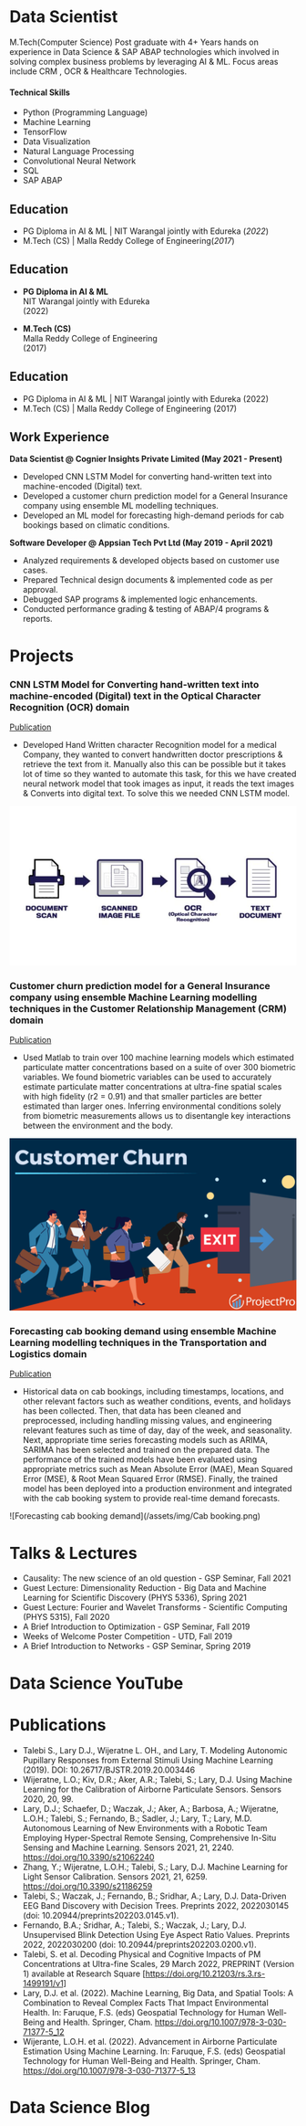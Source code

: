 # Data Scientist
M.Tech(Computer Science) Post graduate with 4+ Years hands on experience in Data Science & SAP ABAP technologies which involved in solving complex business problems by leveraging AI & ML. Focus areas include CRM , OCR & Healthcare Technologies.

#### Technical Skills
- Python (Programming Language)
- Machine Learning
- TensorFlow
- Data Visualization
- Natural Language Processing
- Convolutional Neural Network
- SQL
- SAP ABAP

## Education
- PG Diploma in AI & ML | NIT Warangal jointly with Edureka (_2022_)
- M.Tech (CS)           | Malla Reddy College of Engineering(_2017_)

## Education

- **PG Diploma in AI & ML**  
  NIT Warangal jointly with Edureka  
  (2022)

- **M.Tech (CS)**  
  Malla Reddy College of Engineering  
  (2017)

## Education

- PG Diploma in AI & ML | NIT Warangal jointly with Edureka (2022)
- M.Tech (CS)            | Malla Reddy College of Engineering (2017)

  
## Work Experience

**Data Scientist @ Cognier Insights Private Limited (May 2021 - Present)**
- Developed CNN LSTM Model for converting hand-written text into machine-encoded (Digital) text.
- Developed a customer churn prediction model for a General Insurance company using ensemble ML modelling techniques.
- Developed an ML model for forecasting high-demand periods for cab bookings based on climatic conditions.

**Software Developer @ Appsian Tech Pvt Ltd (May 2019 - April 2021)**
- Analyzed requirements & developed objects based on customer use cases.
- Prepared Technical design documents & implemented code as per approval.
- Debugged SAP programs & implemented logic enhancements.
- Conducted performance grading & testing of ABAP/4 programs & reports.

# Projects

### CNN LSTM Model for Converting hand-written text into machine-encoded (Digital) text in the Optical Character Recognition (OCR) domain
[Publication](https://www.mdpi.com/1424-8220/22/8/3048)
- Developed Hand Written character Recognition model for a medical Company, they wanted to convert handwritten doctor prescriptions & retrieve the text from it. Manually also this can be possible but it takes lot of time so they wanted to automate this task, for this we have created neural network model that took images as input, it reads the text images & Converts into digital text. To solve this we needed CNN LSTM model.

![Hand Written character Recognition](/assets/img/OCR.jpg)

### Customer churn prediction model for a General Insurance company using ensemble Machine Learning modelling techniques in the Customer Relationship Management (CRM) domain
[Publication](https://www.mdpi.com/1424-8220/22/8/3048)
- Used Matlab to train over 100 machine learning models which estimated particulate matter concentrations based on a suite of over 300 biometric variables. We found biometric variables can be used to accurately estimate particulate matter concentrations at ultra-fine spatial scales with high fidelity (r2 = 0.91) and that smaller particles are better estimated than larger ones. Inferring environmental conditions solely from biometric measurements allows us to disentangle key interactions between the environment and the body.
  
![Customer Churn Prediction](/assets/img/Customer_Churn.png)

### Forecasting cab booking demand using ensemble Machine Learning modelling techniques in the Transportation and Logistics domain
[Publication](https://www.mdpi.com/1424-8220/22/8/3048)
- Historical data on cab bookings, including timestamps, locations, and other relevant factors such as weather conditions, events, and holidays has been collected. Then, that data has been cleaned and preprocessed, including handling missing values, and engineering relevant features such as time of day, day of the week, and seasonality. Next, appropriate time series forecasting models such as ARIMA, SARIMA has been selected and trained on the prepared data. The performance of the trained models have been evaluated using appropriate metrics such as Mean Absolute Error (MAE), Mean Squared Error (MSE), & Root Mean Squared Error (RMSE). Finally, the trained model has been deployed into a production environment and integrated with the cab booking system to provide real-time demand forecasts.

![Forecasting cab booking demand](/assets/img/Cab booking.png)


# Talks & Lectures
- Causality: The new science of an old question - GSP Seminar, Fall 2021
- Guest Lecture: Dimensionality Reduction - Big Data and Machine Learning for Scientific Discovery (PHYS 5336), Spring 2021
- Guest Lecture: Fourier and Wavelet Transforms - Scientific Computing (PHYS 5315), Fall 2020
- A Brief Introduction to Optimization - GSP Seminar, Fall 2019
- Weeks of Welcome Poster Competition - UTD, Fall 2019
- A Brief Introduction to Networks - GSP Seminar, Spring 2019

# Data Science YouTube

# Publications
- Talebi S., Lary D.J., Wijeratne L. OH., and Lary, T. Modeling Autonomic Pupillary Responses from External Stimuli Using Machine Learning (2019). DOI: 10.26717/BJSTR.2019.20.003446
- Wijeratne, L.O.; Kiv, D.R.; Aker, A.R.; Talebi, S.; Lary, D.J. Using Machine Learning for the Calibration of Airborne Particulate Sensors. Sensors 2020, 20, 99.
- Lary, D.J.; Schaefer, D.; Waczak, J.; Aker, A.; Barbosa, A.; Wijeratne, L.O.H.; Talebi, S.; Fernando, B.; Sadler, J.; Lary, T.; Lary, M.D. Autonomous Learning of New Environments with a Robotic Team Employing Hyper-Spectral Remote Sensing, Comprehensive In-Situ Sensing and Machine Learning. Sensors 2021, 21, 2240. https://doi.org/10.3390/s21062240
- Zhang, Y.; Wijeratne, L.O.H.; Talebi, S.; Lary, D.J. Machine Learning for Light Sensor Calibration. Sensors 2021, 21, 6259. https://doi.org/10.3390/s21186259
- Talebi, S.; Waczak, J.; Fernando, B.; Sridhar, A.; Lary, D.J. Data-Driven EEG Band Discovery with Decision Trees. Preprints 2022, 2022030145 (doi: 10.20944/preprints202203.0145.v1).
- Fernando, B.A.; Sridhar, A.; Talebi, S.; Waczak, J.; Lary, D.J. Unsupervised Blink Detection Using Eye Aspect Ratio Values. Preprints 2022, 2022030200 (doi: 10.20944/preprints202203.0200.v1).
- Talebi, S. et al. Decoding Physical and Cognitive Impacts of PM Concentrations at Ultra-fine Scales, 29 March 2022, PREPRINT (Version 1) available at Research Square [https://doi.org/10.21203/rs.3.rs-1499191/v1]
- Lary, D.J. et al. (2022). Machine Learning, Big Data, and Spatial Tools: A Combination to Reveal Complex Facts That Impact Environmental Health. In: Faruque, F.S. (eds) Geospatial Technology for Human Well-Being and Health. Springer, Cham. https://doi.org/10.1007/978-3-030-71377-5_12
- Wijerante, L.O.H. et al. (2022). Advancement in Airborne Particulate Estimation Using Machine Learning. In: Faruque, F.S. (eds) Geospatial Technology for Human Well-Being and Health. Springer, Cham. https://doi.org/10.1007/978-3-030-71377-5_13

# Data Science Blog


